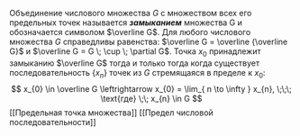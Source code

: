 Объединение числового множества $G$ с множеством всех его предельных точек называется ___замыканием___ множества G и обозначается символом $\overline G$. 
Для любого числового множества $G$ справедливы равенства:
$\overline G = \overline {\overline G}$    и   $\overline G = G \; \cup \; \partial G$.
Точка $x_{0}$ принадлежит замыканию $\overline G$ тогда и только тогда когда существует последовательность $\{ x_{n} \}$ точек из $G$ стремящаяся в пределе к $x_{0}$:
$$
x_{0} \in \overline G \leftrightarrow x_{0} = \lim_{ n \to \infty } x_{n}, \;\;\; \text{где} \;\; x_{n} \in G
$$
[[Предельная точка множества]]
[[Предел числовой последовательности]]
